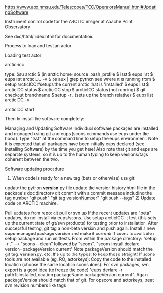 https://www.apo.nmsu.edu/Telescopes/TCC/OperatorsManual.html#UpdatingSoftware


Instrument control code for the ARCTIC imager at Apache Point Observatory

See doc/html/index.html for documentation.

Process to load and test an actor:

Loading test actor


arctic-icc

type:
$su arctic
$ (in arctic home) source .bash_profile
$ lsst
$ eups list
$ eups list arcticICC -v
$ ps aux | grep python   see where it is running from
$ setup arcticICC  #setups the current arctic that is 'installed'
$ eups list
$ arcticICC status
$ arcticICC stop
$ arcticICC status  (not running)
$ git checkout branchname
$ setup -r . (sets up the branch relative)
$ eups list arcticICC -v

arcticICC start

Then to install the software completely:

Managing and Updating Software
Individual software packages are installed and managed using git and eups (scons commands use eups under the hood). Type "lsst" at the command line to setup the eups environment. Note it is expected that all packages have been initially eups declared (see Installing Software) by the time you get here! Also note that git and eups are separate systems, so it is up to the human typing to keep versions/tags coherent between the two.

Software updating procedure
1) When code is ready for a new tag (beta or otherwise) use git:

update the python __version__.py file
update the version history html file in the package's doc directory
git commit with a commit message including the tag number
"git push"
"git tag versionNumber"
"git push --tags"
2) Update code on ARCTIC machine.

Pull updates from repo: git pull or svn up
If the recent updates are "beta" updates, do not install via eups/scons. Use setup arcticICC -t test (this sets up the current state of git/svn products) for testing prior to installation. After successful testing, git tag a non-beta version and push again.
Install a new eups-managed package version and make it current:
If scons is available :
setup package and run unittests. From within the package directory: "setup -r ." --> "scons --clean" followed by "scons".
"scons install declare version=packageVersion current"
Note packageVersion should match the git tag, __version__.py, etc. It's up to the typest to keep these straight!
If scons tools are not available (eg, RO, actorkeys):
Copy the code to the installed location (choose the same location scons does). For svn packages, svn export is a good idea (to freeze the code)
"eups declare -r pathToInstalledLocation packageName packageVersion current".
Again packageVersion should match that of git.
For opscore and actorkeys, treat svn revision numbers like tags
